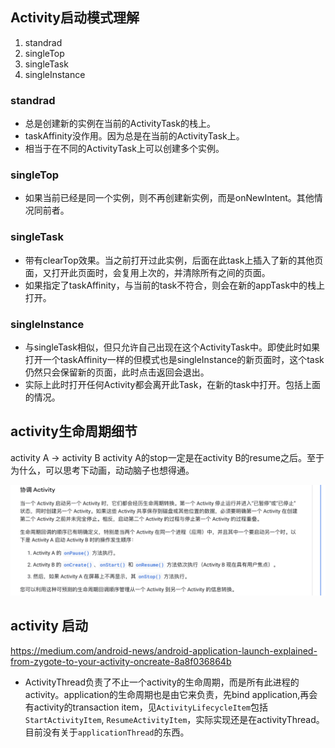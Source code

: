 ## Activity启动模式理解

1. standrad
2. singleTop
3. singleTask
4. singleInstance

### standrad

- 总是创建新的实例在当前的ActivityTask的栈上。
- taskAffinity没作用。因为总是在当前的ActivityTask上。
- 相当于在不同的ActivityTask上可以创建多个实例。

### singleTop

- 如果当前已经是同一个实例，则不再创建新实例，而是onNewIntent。其他情况同前者。

### singleTask

- 带有clearTop效果。当之前打开过此实例，后面在此task上插入了新的其他页面，又打开此页面时，会复用上次的，并清除所有之间的页面。
- 如果指定了taskAffinity，与当前的task不符合，则会在新的appTask中的栈上打开。

### singleInstance

- 与singleTask相似，但只允许自己出现在这个ActivityTask中。即使此时如果打开一个taskAffinity一样的但模式也是singleInstance的新页面时，这个task仍然只会保留新的页面，此时点击返回会退出。
- 实际上此时打开任何Activity都会离开此Task，在新的task中打开。包括上面的情况。

## activity生命周期细节

activity A -> activity B
activity A的stop一定是在activity B的resume之后。至于为什么，可以思考下动画，动动脑子也想得通。

![onStop](../pics/actvity-onStop.png)

## activity 启动
https://medium.com/android-news/android-application-launch-explained-from-zygote-to-your-activity-oncreate-8a8f036864b

- ActivityThread负责了不止一个activity的生命周期，而是所有此进程的activity。application的生命周期也是由它来负责，先bind application,再会有activity的transaction item，见`ActivityLifecycleItem`包括`StartActivityItem`, `ResumeActivityItem`，实际实现还是在activityThread。目前没有关于`applicationThread`的东西。